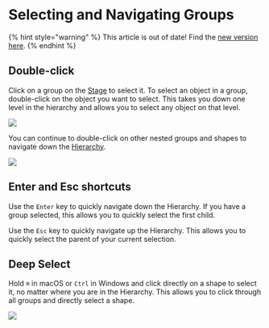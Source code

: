 # Selecting and Navigating Groups

{% hint style="warning" %}
This article is out of date! Find the [new version here](https://rive.app/community/doc/selecting-and-navigating-groups/doct3zOEg2lO).
{% endhint %}

## Double-click

Click on a group on the [Stage](../interface-overview/stage.md) to select it. To select an object in a group, double-click on the object you want to select. This takes you down one level in the hierarchy and allows you to select any object on that level.

![](../../../.gitbook/assets/deep\_select\_double.gif)

You can continue to double-click on other nested groups and shapes to navigate down the [Hierarchy](../interface-overview/hierarchy.md).

![](../../../.gitbook/assets/deep\_select\_shape.gif)

## Enter and Esc shortcuts

Use the `Enter` key to quickly navigate down the Hierarchy. If you have a group selected, this allows you to quickly select the first child.

Use the `Esc` key to quickly navigate up the Hierarchy. This allows you to quickly select the parent of your current selection.

## Deep Select

Hold `⌘` in macOS or `Ctrl` in Windows and click directly on a shape to select it, no matter where you are in the Hierarchy. This allows you to click through all groups and directly select a shape.

![](../../../.gitbook/assets/deep\_select\_command.gif)

